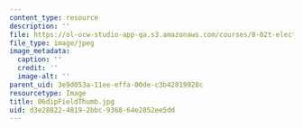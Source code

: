 ```yaml
---
content_type: resource
description: ''
file: https://ol-ocw-studio-app-qa.s3.amazonaws.com/courses/8-02t-electricity-and-magnetism-spring-2005/d3e2882248192bbc936864e2852ee5dd_06dipFieldThumb.jpg
file_type: image/jpeg
image_metadata:
  caption: ''
  credit: ''
  image-alt: ''
parent_uid: 3e9d053a-11ee-effa-00de-c3b42819928c
resourcetype: Image
title: 06dipFieldThumb.jpg
uid: d3e28822-4819-2bbc-9368-64e2852ee5dd
---
```

